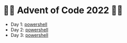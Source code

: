 # 🎅🎄 Advent of Code 2022 🎄🎅

* Day 1: [powershell](day1/day1.ps1)
* Day 2: [powershell](day2/day2.ps1)
* Day 3: [powershell](day3/day3.ps1)

